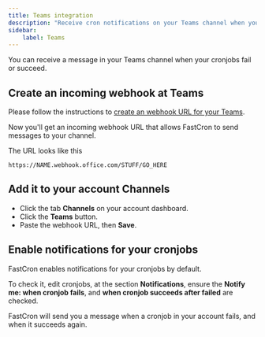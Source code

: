 ```yaml
---
title: Teams integration
description: "Receive cron notifications on your Teams channel when your cronjobs fail or succeed."
sidebar:
    label: Teams
---
```


You can receive a message in your Teams channel when your cronjobs fail or succeed.


## Create an incoming webhook at Teams
Please follow the instructions to 
[create an webhook URL for your Teams](https://learn.microsoft.com/en-us/microsoftteams/platform/webhooks-and-connectors/how-to/add-incoming-webhook).

Now you'll get an incoming webhook URL that allows FastCron to send messages to your channel.

The URL looks like this
```
https://NAME.webhook.office.com/STUFF/GO_HERE
```

## Add it to your account Channels

- Click the tab **Channels** on your account dashboard.
- Click the **Teams** button.
- Paste the webhook URL, then **Save**.

## Enable notifications for your cronjobs
FastCron enables notifications for your cronjobs by default.

To check it, edit cronjobs, at the section **Notifications**,
ensure the **Notify me: when cronjob fails**, and **when cronjob succeeds after failed** are checked.

FastCron will send you a message when a cronjob in your account fails, and when it succeeds again.